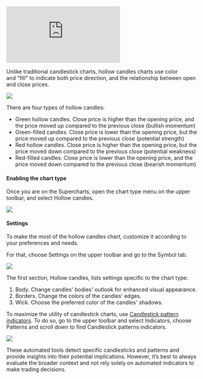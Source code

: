 <iframe src="https://www.youtube.com/embed/FrrnL9vg2Z0?&amp;wmode=opaque" frameborder="0" allowfullscreen=""></iframe>

Unlike traditional candlestick charts, hollow candles charts use color and "fill" to indicate both price direction, and the relationship between open and close prices.

![](https://s3.amazonaws.com/cdn.freshdesk.com/data/helpdesk/attachments/production/43539691037/original/kuKSQiLTNZzQDbAjV0GjWMaqK4-AE3AcIg.png?1739015076)

There are four types of hollow candles:

-   Green hollow candles. Close price is higher than the opening price, and the price moved up compared to the previous close (bullish momentum)
-   Green-filled candles. Close price is lower than the opening price, but the price moved up compared to the previous close (potential strength)
-   Red hollow candles. Close price is higher than the opening price, but the price moved down compared to the previous close (potential weakness)
-   Red-filled candles. Close price is lower than the opening price, and the price moved down compared to the previous close (bearish momentum)

#### Enabling the chart type

Once you are on the Supercharts, open the chart type menu on the upper toolbar, and select Hollow candles.

![](https://s3.amazonaws.com/cdn.freshdesk.com/data/helpdesk/attachments/production/43539691035/original/ppdNyfDQuJ7sMCRlzqkJMklFyaHs-IWPtw.png?1739015076)

#### Settings

To make the most of the hollow candles chart, customize it according to your preferences and needs.

For that, choose Settings on the upper toolbar and go to the Symbol tab.

![](https://s3.amazonaws.com/cdn.freshdesk.com/data/helpdesk/attachments/production/43539691038/original/snEe5D7fEIRd65WU7_oHxstZ15bZZ4NdwA.png?1739015076)

The first section, Hollow candles, lists settings specific to the chart type:

1.  Body. Change candles' bodies' outlook for enhanced visual appearance.
2.  Borders. Change the colors of the candles' edges.
3.  Wick. Choose the preferred color of the candles' shadows.

To maximize the utility of candlestick charts, use [Candlestick pattern indicators](https://www.tradingview.com/support/solutions/43000584462-candlestick-patterns/). To do so, go to the upper toolbar and select Indicators, choose Patterns and scroll down to find Candlestick patterns indicators.

![](https://s3.amazonaws.com/cdn.freshdesk.com/data/helpdesk/attachments/production/43539691039/original/A90rZxgPsg0hE_SKQhnr7VExErU4MmKsOA.png?1739015076)

These automated tools detect specific candlesticks and patterns and provide insights into their potential implications. However, it’s best to always evaluate the broader context and not rely solely on automated indicators to make trading decisions.